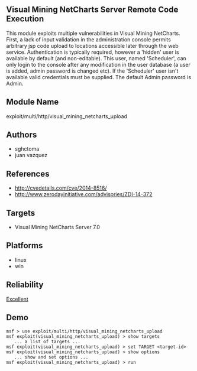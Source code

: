 ## Visual Mining NetCharts Server Remote Code Execution

This module exploits multiple vulnerabilities in Visual 
Mining NetCharts. First, a lack of input validation in the 
administration console permits arbitrary jsp code upload to 
locations accessible later through the web service. 
Authentication is typically required, however a 'hidden' 
user is available by default (and non-editable). This user, 
named 'Scheduler', can only login to the console after any 
modification in the user database (a user is added, admin 
password is changed etc). If the 'Scheduler' user isn't 
available valid credentials must be supplied. The default 
Admin password is Admin.


## Module Name
exploit/multi/http/visual_mining_netcharts_upload

## Authors
* sghctoma
* juan vazquez


## References
* http://cvedetails.com/cve/2014-8516/
* http://www.zerodayinitiative.com/advisories/ZDI-14-372



## Targets
* Visual Mining NetCharts Server 7.0


## Platforms
* linux
* win

## Reliability
[Excellent](https://github.com/rapid7/metasploit-framework/wiki/Exploit-Ranking)

## Demo

```
msf > use exploit/multi/http/visual_mining_netcharts_upload
msf exploit(visual_mining_netcharts_upload) > show targets
   ... a list of targets ...
msf exploit(visual_mining_netcharts_upload) > set TARGET <target-id>
msf exploit(visual_mining_netcharts_upload) > show options
   ... show and set options ...
msf exploit(visual_mining_netcharts_upload) > run
```
    
    